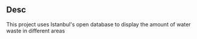 ## Desc

This project uses Istanbul's open database to display the amount of water waste in different areas
